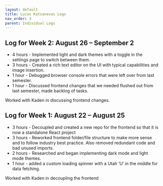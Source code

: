 ```yaml
---
layout: default
title: Lucas Katsanevas Logs
nav_order: 3
parent: Individual Logs
---
```

## Log for Week 2:  August 26 – September 2
- 4 hours - Implemented light and dark themes with a toggle in the settings page to switch between them. 
- 3 hours - Created a rich text editor on the UI with typical capabilities and image insertion.
- 1 hour - Debugged browser console errors that were left over from last semester.
- 1 hour - Discussed frontend changes that we needed flushed out from last semester, made backlog of tasks.

Worked with Kaden in discussing frontend changes.

## Log for Week 1:  August 22 – August 25

- 3 hours - Decoupled and created a new repo for the frontend so that it is now a standalone React project 
- 3 hours - Reworked frontend folder/file structure to make more sense and to follow industry best practice. Also removed redundant code and bad unused imports.
- 2 hours - Researched and began implementing dark mode and light mode themes.
- 1 hour - added a custom loading spinner with a Utah ‘U’ in the middle for data fetching.

Worked with Kaden in decoupling the frontend
